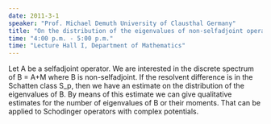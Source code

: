```yaml
---
date: 2011-3-1
speaker: "Prof. Michael Demuth University of Clausthal Germany"
title: "On the distribution of the eigenvalues of non-selfadjoint operators"
time: "4:00 p.m. - 5:00 p.m." 
time: "Lecture Hall I, Department of Mathematics"
---
```

Let A be a selfadjoint operator. We are interested in the discrete
spectrum of B = A+M where B is non-selfadjoint. If the resolvent
difference is in the Schatten class S_p, then we have an estimate
on the distribution of the eigenvalues of B. By means of this
estimate we can give qualitative estimates for the number of
eigenvalues of B or their moments. That can be applied to Schodinger
operators with complex potentials.
